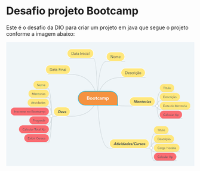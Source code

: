 # Desafio projeto Bootcamp
Este é o desafio da DIO para criar um projeto em java que segue o projeto conforme a imagem abaixo:

<img src="./desafio.png" alt="projeto" style="zoom:70%;" />